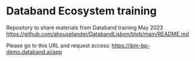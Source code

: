 # Databand Ecosystem training
Repository to share materials from Databand training May 2023 
https://github.com/ahouselander/DatabandLisbon/blob/main/README.md

Please go to this URL and request access: https://ibm-bp-demo.databand.ai/app

